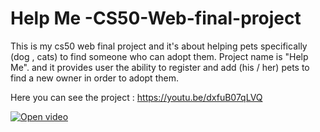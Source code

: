 # Help Me -CS50-Web-final-project
This is my cs50 web final project
and it's  about helping pets 
specifically (dog , cats) to find someone who can adopt them. Project  name is "Help Me". and it provides user the ability to register and add (his / her) pets to find a new owner in order to adopt them.

Here you can see the project : https://youtu.be/dxfuB07qLVQ

[![Open video](https://img.youtube.com/vi/dxfuB07qLVQ/0.jpg)](https://www.youtube.com/watch?v=dxfuB07qLVQ)

